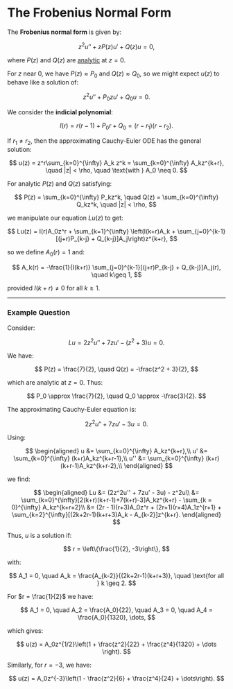 # The Frobenius Normal Form

The **Frobenius normal form** is given by:

$$
    z^2u'' + zP(z)u' + Q(z)u = 0,
$$

where $P(z)$ and $Q(z)$ are [analytic](https://en.wikipedia.org/wiki/Analytic_function) at $z = 0.$

For $z$ near $0,$ we have $P(z) \approx P_0$ and $Q(z) \approx Q_0,$ so we might expect $u(z)$ to behave like a solution of:

$$
    z^2u'' + P_0zu'+Q_0u = 0.
$$

We consider the **indicial polynomial**:

$$
    I(r) = r(r-1)+P_0r+Q_0 = (r-r_1)(r-r_2).
$$

If $r_1 \neq r_2,$ then the approximating Cauchy-Euler ODE has the general solution:

$$
    u(z) = z^r\sum_{k=0}^{\infty} A_k z^k = \sum_{k=0}^{\infty} A_kz^{k+r}, \quad |z| < \rho, \quad \text{with } A_0 \neq 0.
$$

For analytic $P(z)$ and $Q(z)$ satisfying:

$$
    P(z) = \sum_{k=0}^{\infty} P_kz^k, \quad Q(z) = \sum_{k=0}^{\infty} Q_kz^k, \quad |z| < \rho,
$$

we manipulate our equation $Lu(z)$ to get:

$$
    Lu(z) = I(r)A_0z^r + \sum_{k=1}^{\infty} \left(I(k+r)A_k + \sum_{j=0}^{k-1} [(j+r)P_{k-j} + Q_{k-j}]A_j\right)z^{k+r},
$$

so we define $A_0(r) = 1$ and:

$$
    A_k(r) = -\frac{1}{I(k+r)} \sum_{j=0}^{k-1}[(j+r)P_{k-j} + Q_{k-j}]A_j(r), \quad k\geq 1,
$$

provided $I(k+r) \neq 0$ for all $k \geq 1.$

---

### Example Question

Consider:

$$
    Lu = 2z^2u'' + 7zu' - (z^2+3)u = 0.
$$

We have:

$$
    P(z) = \frac{7}{2}, \quad Q(z) = -\frac{z^2 + 3}{2},
$$

which are analytic at $z = 0.$ Thus:

$$
    P_0 \approx \frac{7}{2}, \quad Q_0 \approx -\frac{3}{2}.
$$

The approximating Cauchy-Euler equation is:

$$
    2z^2u'' + 7zu'-3u = 0.
$$

Using:

$$
    \begin{aligned}
        u &= \sum_{k=0}^{\infty} A_kz^{k+r},\\
        u' &= \sum_{k=0}^{\infty} (k+r)A_kz^{k+r-1},\\
        u'' &= \sum_{k=0}^{\infty} (k+r)(k+r-1)A_kz^{k+r-2},\\
    \end{aligned}
$$

we find:

$$
    \begin{aligned}
        Lu &= (2z^2u'' + 7zu' - 3u) - z^2u\\
        &= \sum_{k=0}^{\infty}[2(k+r)(k+r-1)+7(k+r)-3]A_kz^{k+r} - \sum_{k = 0}^{\infty} A_kz^{k+r+2}\\
        &= (2r - 1)(r+3)A_0z^r + (2r+1)(r+4)A_1z^{r+1} + \sum_{k=2}^{\infty}[(2k+2r-1)(k+r+3)A_k - A_{k-2}]z^{k+r}.
    \end{aligned}
$$

Thus, $u$ is a solution if:

$$
    r = \left\{\frac{1}{2}, -3\right\},
$$

with:

$$
    A_1 = 0, \quad A_k = \frac{A_{k-2}}{(2k+2r-1)(k+r+3)}, \quad \text{for all } k \geq 2.
$$

For $r = \frac{1}{2}$ we have:

$$
    A_1 = 0, \quad A_2 = \frac{A_0}{22}, \quad A_3 = 0, \quad A_4 = \frac{A_0}{1320}, \dots,
$$

which gives:

$$
    u(z) = A_0z^{1/2}\left(1 + \frac{z^2}{22} + \frac{z^4}{1320} + \dots \right).
$$

Similarly, for $r = -3,$ we have:

$$
    u(z) = A_0z^{-3}\left(1 - \frac{z^2}{6} + \frac{z^4}{24} + \dots\right).
$$

